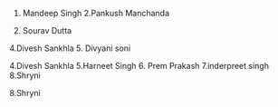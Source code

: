 
1. Mandeep Singh
2.Pankush Manchanda

3. Sourav Dutta

4.Divesh Sankhla
5. Divyani soni



4.Divesh Sankhla
5.Harneet Singh
6. Prem Prakash
7.inderpreet singh
8.Shryni


8.Shryni